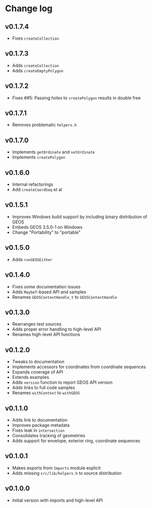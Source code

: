 # Change log

## v0.1.7.4

* Fixes `createCollection`

## v0.1.7.3

* Adds `createCollection`
* Adds `createEmptyPolygon`

## v0.1.7.2

* Fixes ##5: Passing holes to `createPolygon` results in double free

## v0.1.7.1

* Removes problematic `helpers.h`

## v0.1.7.0

* Implements `getOrdinate` and `setOrdinate`
* Implements `createPolygon`

## v0.1.6.0

* Internal refactorings
* Add `createCoordSeq` et al

## v0.1.5.1

* Improves Windows build support by including binary distribution of GEOS
* Embeds GEOS 3.5.0-1 on Windows
* Change "Portability" to "portable"

## v0.1.5.0

* Adds `runGEOSEither`

## v0.1.4.0

* Fixes some documentation issues
* Adds `MaybeT`-based API and samples
* Renames `GEOSContextHandle_t` to `GEOSContextHandle`

## v0.1.3.0

* Rearranges test sources
* Adds proper error handling to high-level API
* Renames high-level API functions

## v0.1.2.0

* Tweaks to documentation
* Implements accessors for coordinates from coordinate sequences
* Expands coverage of API
* Extends examples
* Adds `version` function to report GEOS API version
* Adds links to full code samples
* Renames `withContext` to `withGEOS`

## v0.1.1.0

* Adds link to documentation
* Improves package metadata
* Fixes leak in `intersection`
* Consolidates tracking of geometries
* Adds support for envelope, exterior ring, coordinate sequences

## v0.1.0.1

* Makes exports from `Imports` module explicit
* Adds missing `src/lib/helpers.h` to source distribution

## v0.1.0.0

* Initial version with imports and high-level API
